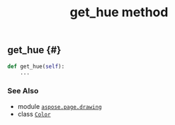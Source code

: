﻿---
title: get_hue method
second_title: Aspose.Page for Python via .NET API References
description: 
type: docs
weight: 60
url: /python-net/aspose.page.drawing/color/get_hue/
is_root: false
---

## get_hue {#}





```python
def get_hue(self):
    ...
```





### See Also
* module [`aspose.page.drawing`](../../)
* class [`Color`](/page/python-net/aspose.page.drawing/color)
